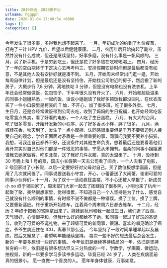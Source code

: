 ```yaml
---
title: 2019总结，2020要开心
urlname: hggpph
date: 2020-01-04 17:49:34 +0800
tags: []
categories: []
---
```


今年发生了很多事，多得我也想不起来了。
一月，年初成功的约到了九价疫苗，打完了三针 HPV 九价，希望以后健健康康。
二月，农历年后开始搞起了副业，虽然并没有什么成效，但还是继续坚持，好事多磨，没有什么事是一帆风顺的。
三月，买了新手机，于是穷到吃土，但还是花了好多钱在吃吃喝喝上。
四月，经历了一年的空白期终于下定决心去再考科三，安排假期安排时间但是最后都没有如意，不是其他人没有安排好就是凑不到。
五月，开始周末经常出门逛一逛，开始每周自律计划，但是最后还是没有坚持住，开始找公司附近的房子，然后搬了新的房子，大概步行 7,8 分钟，离地铁站 3 分钟，但是没有电梯也没有洗衣机，上半年还会经常做做饭，包包饺子，下半年很久没有开火了。
六月，开始和超级温柔的同事小姐姐熟悉，一起约饭，话说小姐姐请了我好多顿饭我都没回礼，在优衣库买了一件小口袋里是柯哀的 T 恤，不开心，加了很多班，吃了很多外卖。
七月，生日月，还是会经常做饭带到公司去吃，收到了妈妈的生日祝福，也开始经常吃饭吃零食点外卖，看了好看的电影，一个人吃了生日蛋糕。
八月，有大大的台风，吃了很多零食，开始开发新的小程序，买了好多香水小样，胖了很多。
九月，满城桂花香，秋天到了，发生了一点小摩擦，认同感很重要但是千万不要强迫别人接受自己的观念，学会正面面对矛盾是一件很重要的事，同事问我要不要养小猫猫，我想，可我连自己都养不好，还没条件对其他生命负责，想着最后还是要看着他们离开其实对自己对他们都是一件残忍的事情，宁愿从未拥有。温柔的同事小姐姐邀请我去她家做客，吃东北菜，送了我好几件衣服，真的太温柔了。
十月，没抢到 30 号晚上和 1 号的票，国庆小长假第一天去公司看了阅兵，一个人去看了电影，2 号回家过了小长假，以后一定要好好对父母对自己，买了数位板想学画画，但是用了几次就闲置了。同事说要送我小守宫，开心，小蕾蕾送了大闸蟹，谢谢可爱的同事小伙伴们~
十一月，为了双十一活动疯狂盖楼，不小心还被人举报了，新成员小 oo 终于领回家了，周末部门大家一起去了团建拍了很多照，小明也来了杭州一起聚了聚，突然很想家里，觉得很累，不知道自己一个人坚持是为了什么，感觉自己就没有什么顺利的事情，有时候不说不做都是一种错误。换了工位，换了工牌，又要重新适应。终于重新开始练车，连着两个周末周六日都去练车。
十二月，经历 2 年终于把我的驾照拿出来了。妹妹到杭州和我一起过生日，我们逛了西湖，天气很好，心情很平和，但我什么好的都给不了她。和同事一起过了好玩的圣诞节，收到了可爱的圣诞礼物。来了超级可爱的新同事，很甜。喜欢的唱见确诊了癌症，爷爷生病还住在 ICU，离春节那么近。
今年坚持了一段时间早睡早起以及晨练，然后又懈怠了，希望明年能继续坚持。
每次一些不好的想法最后总会发生，新的一年要多想想一些好的事情。
今年依旧是继续等待结局的一年，依旧是坚持贫穷的一年，依旧是有很多想法但又三分热度的一年，学数学，学画画，做运动，拍视频，新的一年要多学习多读书多运动，毕竟已经 24 岁了。
人类在疾病面前真的很渺小。
愿一直做一个善良的人。
愿年年身体健康，万事如意。
